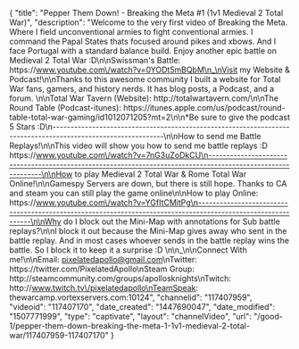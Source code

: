 {
    "title": "Pepper Them Down! - Breaking the Meta #1 (1v1 Medieval 2 Total War)",
    "description": "Welcome to the very first video of Breaking the Meta.  Where I field unconventional armies to fight conventional armies.  I command the Papal States thats focused around pikes and xbows.  And I face Portugal with a standard balance build. Enjoy another epic battle on Medieval 2 Total War :D\n\nSwissman's Battle: https:\/\/www.youtube.com\/watch?v=0YODt5mBQbM\n_\nVisit my Website & Podcast!\n\nThanks to this awesome community I built a website for Total War fans, gamers, and history nerds.  It has blog posts, a Podcast, and a forum.  \n\nTotal War Tavern (Website): http:\/\/totalwartavern.com\/\n\nThe Round Table (Podcast-itunes): https:\/\/itunes.apple.com\/us\/podcast\/round-table-total-war-gaming\/id1012071205?mt=2\n\n*Be sure to give the podcast 5 Stars :D\n-------------------------------------------------------------------------------------------------------------\n\nHow to send me Battle Replays!\n\nThis video will show you how to send me battle replays :D https:\/\/www.youtube.com\/watch?v=7nG3uZoDkCU\n-------------------------------------------------------------------------------------------------------------\n\nHow to play Medieval 2 Total War & Rome Total War Online!\n\nGamespy Servers are down, but there is still hope.  Thanks to CA and steam you can still play the game online\n\nHow to play Online: https:\/\/www.youtube.com\/watch?v=YGfItCMitPg\n-------------------------------------------------------------------------------------------------------------\n\nWhy do I block out the Mini-Map with annotations for Sub battle replays?\n\nI block it out because the Mini-Map gives away who sent in the battle replay.  And in most cases whoever sends in the battle replay wins the battle.  So I block it to keep it a surprise :D  \n\n_\n\nConnect With me!\n\nEmail: pixelatedapollo@gmail.com\nTwitter: https:\/\/twitter.com\/PixelatedApollo\nSteam Group:  http:\/\/steamcommunity.com\/groups\/apollosknights\nTwitch: http:\/\/www.twitch.tv\/pixelatedapollo\nTeamSpeak: thewarcamp.vortexservers.com:10124",
    "channelid": "117407959",
    "videoid": "117407170",
    "date_created": "1447690047",
    "date_modified": "1507771999",
    "type": "captivate",
    "layout": "channelVideo",
    "url": "\/good-1\/pepper-them-down-breaking-the-meta-1-1v1-medieval-2-total-war\/117407959-117407170"
}